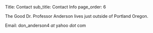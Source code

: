 Title: Contact
sub_title: Contact Info
page_order: 6


The Good Dr. Professor Anderson lives just outside of Portland Oregon.

Email: don_anderson4 *at* yahoo *dot* com